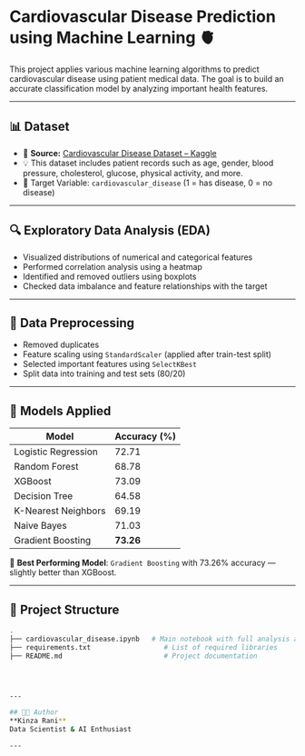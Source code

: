 # Cardiovascular Disease Prediction using Machine Learning 🫀

This project applies various machine learning algorithms to predict cardiovascular disease using patient medical data. The goal is to build an accurate classification model by analyzing important health features.

---

## 📊 Dataset

- 📎 **Source:** [Cardiovascular Disease Dataset – Kaggle](https://www.kaggle.com/datasets/akshatshaw7/cardiovascular-disease-dataset)
- 💡 This dataset includes patient records such as age, gender, blood pressure, cholesterol, glucose, physical activity, and more.
- 🎯 Target Variable: `cardiovascular_disease` (1 = has disease, 0 = no disease)

---

## 🔍 Exploratory Data Analysis (EDA)

- Visualized distributions of numerical and categorical features
- Performed correlation analysis using a heatmap
- Identified and removed outliers using boxplots
- Checked data imbalance and feature relationships with the target

---

## 🧹 Data Preprocessing

- Removed duplicates
- Feature scaling using `StandardScaler` (applied after train-test split)
- Selected important features using `SelectKBest`
- Split data into training and test sets (80/20)

---

## 🤖 Models Applied

| Model               | Accuracy (%) |
|---------------------|--------------|
| Logistic Regression | 72.71        |
| Random Forest       | 68.78        |
| XGBoost             | 73.09        |
| Decision Tree       | 64.58        |
| K-Nearest Neighbors | 69.19        |
| Naive Bayes         | 71.03        |
| Gradient Boosting   | **73.26**    |

📌 **Best Performing Model**: `Gradient Boosting` with 73.26% accuracy — slightly better than XGBoost.


---

## 📁 Project Structure

```bash
.
├── cardiovascular_disease.ipynb   # Main notebook with full analysis and models
├── requirements.txt                  # List of required libraries
├── README.md                         # Project documentation




---

## 👩‍💻 Author
**Kinza Rani**
Data Scientist & AI Enthusiast

---
